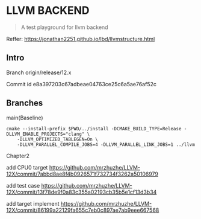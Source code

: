 # LLVM BACKEND 

> A test playground for llvm backend

Reffer: https://jonathan2251.github.io/lbd/llvmstructure.html

## Intro

Branch origin/release/12.x

Commit id e8a397203c67adbeae04763ce25c6a5ae76af52c

## Branches 

main(Baseline)

```
cmake --install-prefix $PWD/../install -DCMAKE_BUILD_TYPE=Release -DLLVM_ENABLE_PROJECTS="clang" \
    -DLLVM_OPTIMIZED_TABLEGEN=On \
    -DLLVM_PARALLEL_COMPILE_JOBS=4 -DLLVM_PARALLEL_LINK_JOBS=1 ../llvm

```

Chapter2

add CPU0 target https://github.com/mrzhuzhe/LLVM-12X/commit/7abbd8ae8f4b0926571f732734f3262a50106979

add test case https://github.com/mrzhuzhe/LLVM-12X/commit/13f78de9f0a83c355a02193cb35b5e1cf13d3b34

add target implement  https://github.com/mrzhuzhe/LLVM-12X/commit/86199a22129fa655c7eb0c897ae7ab9eee667568

```

```